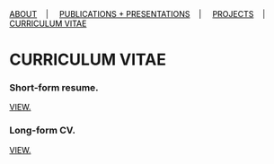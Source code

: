 <div class="topnav">
  <a href="about.html" style="color: rgb(0,0,0)"><font color="000000">ABOUT</font></a>&nbsp;&nbsp;&nbsp;&nbsp;|&nbsp;&nbsp;&nbsp;&nbsp;
  <a href="pubs.html" style="color: rgb(0,0,0)"><font color="000000">PUBLICATIONS + PRESENTATIONS</font></a>&nbsp;&nbsp;&nbsp;&nbsp;|&nbsp;&nbsp;&nbsp;&nbsp;
  <a href="projects.html" style="color: rgb(0,0,0)"><font color="000000">PROJECTS</font></a>&nbsp;&nbsp;&nbsp;&nbsp;|&nbsp;&nbsp;&nbsp;&nbsp;
  <a href="cv.html" style="color: rgb(0,0,0)"><font color="000000">CURRICULUM VITAE</font></a> 
</div>

# CURRICULUM VITAE

### Short-form resume.
 <a href="resume_11_2019.pdf" style="color: rgb(0,0,0)" target="_blank"><font color="000000">VIEW.</font></a>

### Long-form CV.
 <a href="cv_10_2019.pdf" style="color: rgb(0,0,0)" target="_blank"><font color="000000">VIEW.</font></a>
